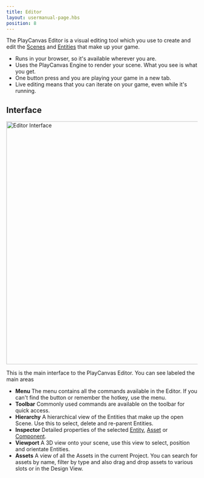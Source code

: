 ```yaml
---
title: Editor
layout: usermanual-page.hbs
position: 8
---
```


The PlayCanvas Editor is a visual editing tool which you use to create and edit the [Scenes][1] and [Entities][2] that make up your game.

* Runs in your browser, so it's available wherever you are.
* Uses the PlayCanvas Engine to render your scene. What you see is what you get.
* One button press and you are playing your game in a new tab.
* Live editing means that you can iterate on your game, even while it's running.

## Interface

<img alt="Editor Interface" width="640" src="/images/user-manual/editor/editor-annotated.jpg" />

This is the main interface to the PlayCanvas Editor. You can see labeled the main areas

* **Menu** The menu contains all the commands available in the Editor. If you can't find the button or remember the hotkey, use the menu.
* **Toolbar** Commonly used commands are available on the toolbar for quick access.
* **Hierarchy** A hierarchical view of the Entities that make up the open Scene. Use this to select, delete and re-parent Entities.
* **Inspector** Detailed properties of the selected [Entity][2], [Asset][4] or [Component][3].
* **Viewport** A 3D view onto your scene, use this view to select, position and orientate Entities.
* **Assets** A view of all the Assets in the current Project. You can search for assets by name, filter by type and also drag and drop assets to various slots or in the Design View.

[1]: /user-manual/glossary#scene
[2]: /user-manual/glossary#entity
[3]: /user-manual/glossary#component
[4]: /user-manual/glossary#asset
